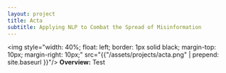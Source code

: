```yaml
---
layout: project
title: Acta
subtitle: Applying NLP to Combat the Spread of Misinformation
---
```


<img style="width: 40%; float: left; border: 1px solid black; margin-top: 10px; margin-right: 10px;" src="{{"/assets/projects/acta.png" | prepend: site.baseurl }}"/>
**Overview:** 
Test
